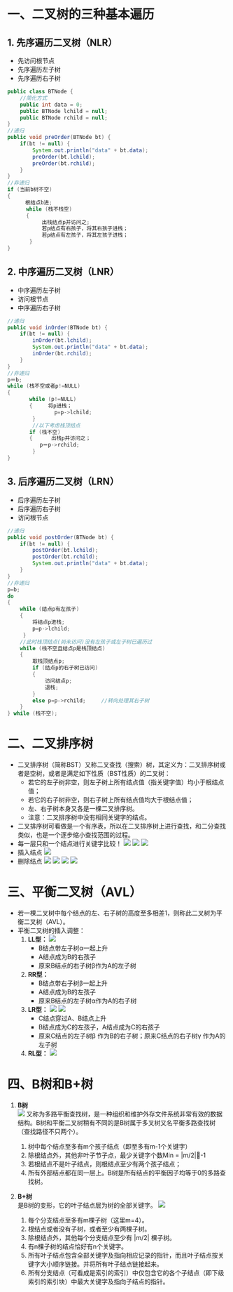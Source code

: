 # 一、二叉树的三种基本遍历
## 1. 先序遍历二叉树（NLR）
- 先访问根节点
- 先序遍历左子树
- 先序遍历右子树
```java
public class BTNode {
	//简化方式
	public int data = 0;
	public BTNode lchild = null;
	public BTNode rchild = null;
}
//递归
public void preOrder(BTNode bt) {
	if(bt != null) {
		System.out.println("data" + bt.data);
		preOrder(bt.lchild);
		preOrder(bt.rchild);
	}
}
//非递归
if (当前b树不空)
{
　    根结点b进;
      while (栈不栈空)
      {
           出栈结点p并访问之;
           若p结点有右孩子，将其右孩子进栈； 
           若p结点有左孩子，将其左孩子进栈；
       }
}
```

## 2. 中序遍历二叉树（LNR）
- 中序遍历左子树
- 访问根节点
- 中序遍历右子树
```java
//递归
public void inOrder(BTNode bt) {
	if(bt != null) {
		inOrder(bt.lchild);
		System.out.println("data" + bt.data);
		inOrder(bt.rchild);
	}
}
//非递归
p＝b;
while (栈不空或者p!=NULL)
{
       while (p!=NULL)
       {     将p进栈；
               p=p->lchild;
        }
        //以下考虑栈顶结点
       if (栈不空) 
       {      出栈p并访问之；
　　       p＝p->rchild;
        }
}
```

## 3. 后序遍历二叉树（LRN）
- 后序遍历左子树
- 后序遍历右子树
- 访问根节点
```java
//递归
public void postOrder(BTNode bt) {
	if(bt != null) {
		postOrder(bt.lchild);
		postOrder(bt.rchild);
		System.out.println("data" + bt.data);
	}
}
//非递归
p=b;
do
{   
	while (结点p有左孩子)
	{	
		将结点p进栈;
		p=p->lchild;
	 }
	//此时栈顶结点(尚未访问)没有左孩子或左子树已遍历过
	while (栈不空且结点p是栈顶结点)
	{	
		取栈顶结点p;
		if (结点p的右子树已访问)
		{      
			访问结点p;
			退栈;
		}
		else p=p->rchild;     //转向处理其右子树
	}
} while (栈不空);
```

# 二、二叉排序树
- 二叉排序树（简称BST）又称二叉查找（搜索）树，其定义为：二叉排序树或者是空树，或者是满足如下性质（BST性质）的二叉树：
	- 若它的左子树非空，则左子树上所有结点值（指关键字值）均小于根结点值；
	- 若它的右子树非空，则右子树上所有结点值均大于根结点值；
	- 左、右子树本身又各是一棵二叉排序树。
	- 注意：二叉排序树中没有相同关键字的结点。
- 二叉排序树可看做是一个有序表，所以在二叉排序树上进行查找，和二分查找类似，也是一个逐步缩小查找范围的过程。
- 每一层只和一个结点进行关键字比较！
![](二叉树_files/1.jpg)
![](二叉树_files/2.jpg)
![](二叉树_files/3.jpg)
- 插入结点
![](二叉树_files/4.jpg)
- 删除结点
![](二叉树_files/5.jpg)
![](二叉树_files/6.jpg)
![](二叉树_files/7.jpg)
![](二叉树_files/8.jpg)

# 三、平衡二叉树（AVL）
- 若一棵二叉树中每个结点的左、右子树的高度至多相差1，则称此二叉树为平衡二叉树（AVL）。
- 平衡二叉树的插入调整：
	1. **LL型：**
	![](二叉树_files/9.jpg)
		- B结点带左子树α一起上升
		- A结点成为B的右孩子
		- 原来B结点的右子树β作为A的左子树
	2. **RR型：**
		- B结点带右子树β一起上升
		- A结点成为B的左孩子
		- 原来B结点的左子树α作为A的右子树
	3. **LR型：**
	![](二叉树_files/11.jpg)
	![](二叉树_files/10.jpg)
		- C结点穿过A、B结点上升
		- B结点成为C的左孩子，A结点成为C的右孩子
		- 原来C结点的左子树β 作为B的右子树；原来C结点的右子树γ 作为A的左子树
	4. **RL型：**
	![](二叉树_files/12.jpg)

# 四、B树和B+树
1. **B树**<br />
![](二叉树_files/13.jpg)
又称为多路平衡查找树，是一种组织和维护外存文件系统非常有效的数据结构。B树和平衡二叉树稍有不同的是B树属于多叉树又名平衡多路查找树（查找路径不只两个）。
	1. 树中每个结点至多有m个孩子结点（即至多有m-1个关键字）
	2. 除根结点外，其他非叶子节子点，最少关键字个数Min = |m/2|-1
	3. 若根结点不是叶子结点，则根结点至少有两个孩子结点；
	4. 所有外部结点都在同一层上。B树是所有结点的平衡因子均等于0的多路查找树。


2. **B+树**<br />
是B树的变形，它的叶子结点层为树的全部关键字。
![](二叉树_files/14.jpg)
	1. 每个分支结点至多有m棵子树（这里m=4）。
	2. 根结点或者没有子树，或者至少有两棵子树。
	3. 除根结点外，其他每个分支结点至少有 |m/2| 棵子树。
	4. 有n棵子树的结点恰好有n个关键字。
	5. 所有叶子结点包含全部关键字及指向相应记录的指针，而且叶子结点按关键字大小顺序链接。并将所有叶子结点链接起来。
	6. 所有分支结点（可看成是索引的索引）中仅包含它的各个子结点（即下级索引的索引块）中最大关键字及指向子结点的指针。


